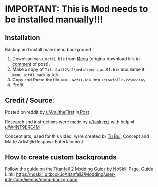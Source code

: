 # IMPORTANT: This is Mod needs to be installed manually!!!

## Installation
Backup and install main menu background
1.  Download `menu_act01.bik` from [Mega](https://mega.nz/file/qwQynSZQ#3RkTRHdtrdG6lOL7w0JVYxCu0q_pjVUGUtOCeLX8HAU) (original download link in [comment](https://www.reddit.com/r/titanfall/comments/gy0sjy/comment/ft8hwmf/?utm_source=share&utm_medium=web2x&context=3) of post).
2.  Make a copy of `Titanfall2\r2\media\menu_act01.bik` and name it `menu_act01_backup.bik`
3.  Copy and  Paste the file `menu_act01.bik` into `Titanfall2\r2\media\`
4.  Profit

## Credit / Source:
Posted on reddit by[ u/AmJtheFirst](https://www.reddit.com/user/AmJtheFirst/) in[ Post](https://www.reddit.com/r/titanfall/comments/gy0sjy/custom_main_menu_background_for_pc_dl_link_and/)

Research and instructions were made by [u/taskinoz](https://www.reddit.com/user/taskinoz) with help of [u/W4NT9DRE4M](https://www.reddit.com/user/W4NT9DRE4M)

Concept arts, used for this video, were created by [Tu Bui](https://www.artstation.com/2buiart), Concept and Matte Artist @ Respawn Entertainment

## How to create custom backgrounds
Follow the guide on the [Titanfall 2 Modding Guide by NoSkill](https://noskill.gitbook.io/titanfall2/) Page. Guide Link: https://noskill.gitbook.io/titanfall2/Modding/user-interface/menus/menu-background
